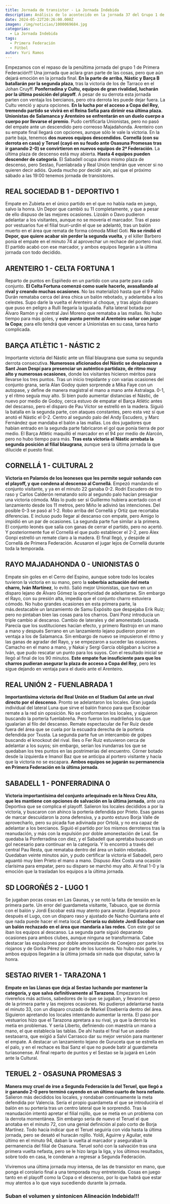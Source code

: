 ```yaml
---
title: Jornada de transistor - La Jornada Indebida
description: Análisis de lo acontecido en la jornada 37 del Grupo 1 de Primera Federación
date: 2024-05-22T20:26:00.000Z
imagen: /img/noticias/1000069684.jpg
categorias:
  - La Jornada Indebida
tags:
  - Primera Federación
  - Fútbol
autor: Yuri Ramos
---
```

Empezamos con el repaso de la penúltima jornada del grupo 1 de Primera Federación!!! Una jornada que aclara gran parte de las cosas, pero que aún dejará emoción en la jornada final.
**En la parte de arriba, Nástic y Barça B batallarán por la segunda plaza**, tras la victoria de los de Tarraco en el Johan Cruyff.
**Ponferradina y Cultu, equipos de gran rivalidad, lucharán por la última posición del playoff**. A pesar de su derrota esta jornada parten con ventaja los bercianos, pero otra derrota les puede dejar fuera. La Cultu venció y apura opciones.
**En la lucha por el acceso a Copa del Rey, tremendo partido se vivirá en el Reina Sofía para dirimir esa última plaza. Unionistas de Salamanca y Arenteiro se enfrentarán en un duelo cuerpo a cuerpo por llevarse el premio**. Pudo certificarla Unionistas, pero no pasó del empate ante un descendido pero correoso Majadahonda. Arenteiro con su empate final llegará con opciones, aunque sólo le vale la victoria.
En la parte baja, tenemos **dos nuevos equipos descendidos. Cornellá (con su derrota en casa) y Teruel (cayó en su feudo ante Osasuna Promesas tras ir ganando 2-0) se convirtieron en nuevos equipos de 2ª Federación**.
La última plaza de descenso está muy abierta. **Hasta 4 equipos pueden descender de categoría**. El Sabadell ocupa ahora mismo plaza de descenso, pero Sestao, Fuenlabrada y Real Unión tendrán que vencer si no quieren decir adiós.
Queda mucho por decidir aún, así que el próximo sábado a las 19:00 tenemos jornada de transistores.

## REAL SOCIEDAD B 1 - DEPORTIVO 1
Empate en Zubieta en el único partido en el que no había nada en juego, salvo la honra. Un Depor que cambió su 11 completamente, y que a pesar de ello dispuso de las mejores ocasiones.  Lizoáin o Davo pudieron adelantar a los visitantes, aunque no se movería el marcador. Tras el paso por vestuarios fue el filial txuri-urdin el que se adelantó, tras un balón muerto en el área que remata de forma cómoda Mikel Goti. **No se rindió el Depor, que quiere acabar sin perder la segunda vuelta**, y el killer Barbero ponía el empate en el minuto 74 al aprovechar un rechace del portero rival. 
El partido acabó con ese marcador, y ambos equipos llegarán a la última jornada con todo decidido. 

## ARENTEIRO 1 - CELTA FORTUNA 1
Reparto de puntos en Espiñedo en un partido con una parte para cada conjunto. **El Celta Fortuna comenzó como suele hacerlo, avasallando al rival y creando muchas ocasiones**. No las materializó hasta que el 9 Pablo Durán remataba cerca del área chica un balón rebotado, y adelantaba a los celestes. 
Supo darle la vuelta el Arenteiro al choque, y tras algún disparo que puso en peligro a Rulli llegaría la igualada. Falta lateral botada por Álvaro Ramón y el central Javi Moreno que remataba a las mallas. 
No hubo tiempo para más goles, y **este punto permite al Arenteiro soñar con jugar la Copa**; para ello tendrá que vencer a Unionistas en su casa, tarea harto complicada. 

## BARÇA ATLÈTIC 1 - NÁSTIC 2
Importante victoria del Nástic ante un filial blaugrana que suma su segunda derrota consecutiva. 
**Numerosos aficionados del Nástic se desplazaron a Sant Joan Despí para presenciar un auténtico partidazo, de ritmo muy alto y numerosas ocasiones**, donde los visitantes hicieron méritos para llevarse los tres puntos.
Tras un inicio trepidante y con varias ocasiones del conjunto grana, sería Alan Godoy quien sorprende a Mika Faye con un autopase, y define de manera magistral el mano a mano ante Astralaga. 0-1, y el ritmo seguía muy alto.
Si bien pudo aumentar distancias el Nástic, de nuevo por medio de Godoy, cerca estuvo de empatar el Barça Atlètic antes del descanso, pero el disparo de Pau Víctor se estrelló en la madera.
Siguió la batalla en la segunda parte, con ataques constantes, pero esta vez sí que anotó el Nástic el 0-2. Centro al segundo palo del Andy Escudero, y Marc Fernández que mandaba el balón a las mallas. Los dos jugadores que habían entrado en la segunda parte fabricaron el gol que ponía tierra de por medio.
El Barça Atlètic maquilló el marcador en el 94 por medio de Alarcón, pero no hubo tiempo para más.
**Tras esta victoria el Nástic arrebata la segunda posición al filial blaugrana**, aunque será la última jornada la que dilucide el puesto final.

## CORNELLÁ 1 - CULTURAL 2
**Victoria en Palamós de los leoneses que les permite seguir soñando con el playoff, y que condena al descenso al Cornellá**.
Empezó mandando el conjunto visitante, y ya en el minuto 22 ganaba 0-2. Rodri Escudero de tiro raso y Carlos Calderón rematando solo al segundo palo hacían presagiar una victoria cómoda. 
Más lo pudo ser si Guillermo hubiera acertado con el lanzamiento desde los 11 metros, pero Miño le adivinó las intenciones. 
Del posible 0-3 se pasó al 1-2. Robo  arriba del Cornellá y Ortiz que recortaba diferencias. E incluso pudo llegar al descanso con empate, pero Amigo lo impidió en un par de ocasiones.
La segunda parte fue similar a la primera. El conjunto leonés que salía con ganas de cerrar el partido, pero no acertó. Y posteriormente fue el Cornellá el que pudo establecer el 2-2, pero Álex Gonpi estrelló un remate claro a la madera.
El final llegó, y despide al Cornellá de Primera Federación. Acusaron el jugar lejos de Cornellá durante toda la temporada.

## RAYO MAJADAHONDA 0 - UNIONISTAS 0
Empate sin goles en el Cerro del Espino, aunque sobre todo los locales tuvieron la victoria en su mano, pero la **soberbia actuación del meta charro, Iván Martínez**, lo evitó.
Salió mejor Unionistas, que tuvo en un disparo lejano de Álvaro Gómez la oportunidad de adelantarse. Sin embargo el Rayo, con su presión alta, impedía que el conjunto charro estuviera cómodo. No hubo grandes ocasiones en esta primera parte, la más.destacable un lanzamiemto de Samu Expósito que  despejaba Erik Ruiz; pero no pintaban bien las cosas para los charros.
Dani Ponz introducía un triple cambio al descanso. Cambio de laterales y del amonestado Losada. Parecía que los sustituciones hacían efecto, y primero Rastrojo en un mano a mano y después Serrano en un lanzamiento lejano pudieron poner en ventaja a los de Salamanca. Sin embargo de nuevo se impusieron el ritmo y las ganas de agradar del Rayo, y se empezaron a suceder las ocasiones. Camacho en el mano a mano, y Nakai y Sergi García obligaban a lucirse a Iván, que pudo rescatar un punto para los suyos.
Con el resultado inicial se llegó al final de los 90 minutos. **Este empate fue insuficiente para que los charros pudieran asegurar la plaza de acceso a Copa del Rey**, pero les sigue dejando en ventaja para el duelo ante el Arenteiro.

## REAL UNIÓN 2 - FUENLABRADA 1
**Importantísima victoria del Real Unión en el Stadium Gal ante un rival directo por el descenso**.
Pronto se adelantaron los locales. Gran jugada individual del lateral Luna que sirve el balón franco para que Escobar remate a la red sin oposición. 
No se conformaron los locales, y siguieron buscando la portería fuenlabreña. Pero fueron los madrileños los.que igualarían al filo del descanso. Remate espectacular de Fer Ruiz desde fuera del área que se cuela por la escuadra derecha de la portería defendida por Txusta.
La segunda parte fue un intercambio de golpes buscando el knockout del rival. Ilies o Fer Ruiz estuvieron cerca de adelantar a los suyos; sin embargo, serían los irundarras los que se quedaban los tres puntos en las postrimerías del encuentro. Córner botado desde la izquierda e Imanol Baz que se anticipa al portero visitante y hacía que la victoria no se escapara.
**Ambos equipos se jugarán su permanencia en Primera Federación en la última jornada**. 

## SABADELL 1 - PONFERRADINA 0
**Victoria importantísima del conjunto arlequinado en la Nova Creu Alta, que les mantiene con opciones de salvación en la última jornada**, ante una Deportiva que se complica el playoff.
Salieron los locales decididos a por la victoria, y buscaron con ahínco la portería defendida por Prieto. Esas ganas de marcar descuidaron la zona defensiva, y a punto estuvo Borja Valle de aprovecharlo, pero su picada fue adivinada por Ortolá, y no era capaz de adelantar a los bercianos. 
Siguió el partido por los mismos derroteros tras la reanudación, y más con la expulsión por doble amonestación de Leal. Se quedaba la Ponferradina con diez, y el Sabadell que apretaba buscando un gol necesario para continuar en la categoría. Y lo encontró a través del central Pau Resta, que remataba dentro del área un balón rebotado. 
Quedaban veinte minutos aún, y pudo certificar la victoria el Sabadell, pero aguantó muy bien Prieto el mano a mano. 
Dispuso Alex Costa una ocasión clarísima para empatar, pero su disparo se marchó muy alto.
Al final 1-0 y la emoción que la trasladan los equipos a la última jornada.

## SD LOGROÑÉS 2 - LUGO 1
Se jugaban pocas cosas en Las Gaunas, y se notó la falta de tensión en la primera parte. Un error del guardameta visitante, Tabuaco, que se dormía con el balón y Jordi Escobar está muy atento para anotar.
Empataría poco después el Lugo, con un disparo raso y ajustado de Nacho Quintana ante el que nada puede hacer el meta local. 
**Cerraría su doblete Jordi Escobar con un balón rechazado en el área que mandaría a las redes**. Con este gol se iban los equipos al descanso.
La segunda parte siguió deparando ocasiones para ambos clubes, aunque ninguna se transformaría. Cabe destacar las expulsiones por doble amonestación de Conejero por parte los riojanos y de Gorka Pérez por parte de los lucenses.
No hubo más goles, y ambos equipos llegarán a la última jornada sin nada que disputar, salvo la honra.

## SESTAO RIVER 1 - TARAZONA 1
**Empate en las Llanas que deja al Sestao luchando por mantener la categoría, y que salva definitivamente al Tarazona**.
Empezaron los rivereños más activos, sabedores de lo que se jugaban, y llevaron el peso de la primera parte y las mejores ocasiones. No pudieron adelantarse hasta el minuto 33, con un disparo cruzado de Markel Etxeberría dentro del área. Siguieron apretando los locales intentando aumentar la renta.
El paso por vestuarios hizo que el Tarazona apretara a su rival, ya que la derrota les metía en problemas. Y sería Liberto, definiendo con maestría un mano a mano, el que establecía las tablas.
De ahí hasta el final fue un asedio sestaoarra, que exigió a Salvi Carrasco dar su mejor versión para mantener el empate. A destacar un lanzamiento lejano de Guruceta que se estrella en el palo, y en el rechace es Ibai Sanz el que no puede batir al guardameta turiasonense.
Al final reparto de puntos y el Sestao se la jugará en León ante la Cultural.

## TERUEL 2 - OSASUNA PROMESAS 3
**Manera muy cruel de irse a Segunda Federación la del Teruel, que llegó a ir ganando 2-0 pero terminó cayendo en un último cuarto de hora nefasto**.
Salieron más decididos los locales, y rondaban continuamente la meta defendida por Valencia. Sería el propio guardameta el que se introduciría el balón en su portería tras un centro lateral que le sorprendió. 
Tras la reanudación intentó apretar el filial rojillo, que se metía en un problema con la derrota momentánea. Sin embargo sería de nuevo el Teruel el que anotaba en el minuto 72, con una genial definición al palo corto de Borja Martínez. 
Todo hacía indicar que el Teruel seguiría con vida hasta la última jornada, pero se desató el huracán rojillo.
Yoldi, Aguirre y Aguilar, este último en el minuto 94, daban la vuelta al marcador y aseguraban la permanencia del filial de Osasuna.
Teruel soñó con la salvación tras una primera vuelta nefasta, pero se le hizo larga la liga, y los últimos resultados, sobre todo en casa, le condenan a regresar a Segunda Federación.

Viviremos una última jornada muy intensa, de las de transistor en mano, que ponga el corolario final a una temporada muy entretenida. Cosas en juego tanto en el playoff como la Copa o el descenso, por lo que habrá que estar muy atentos a lo que vaya sucediendo durante la jornada.
### Suban el volumen y sintonicen Alineación Indebida!!!
